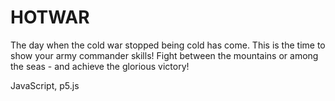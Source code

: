 # HOTWAR
 
The day when the cold war stopped being cold has come. This is the time to show your army commander skills! Fight between the mountains or among the seas - and achieve the glorious victory!

JavaScript, p5.js
